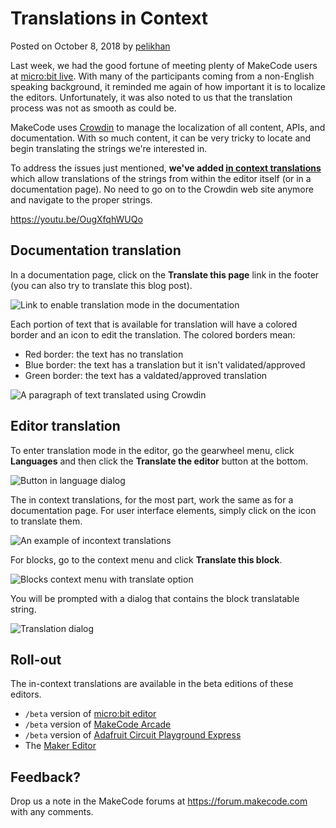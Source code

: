 # Translations in Context

Posted on October 8, 2018 by [pelikhan](https://github.com/pelikhan)

Last week, we had the good fortune of meeting plenty of MakeCode users at [micro:bit live](https://www.microbit.org/en/2019-04-12-microbit-live/). 
With many of the participants coming from a non-English speaking background, it reminded me again of how important it is to localize the editors. 
Unfortunately, it was also noted to us that the translation process was not as smooth as could be. 

MakeCode uses [Crowdin](https://crowdin.com/) to manage the localization of all content, APIs, and documentation. With so much content,
it can be very tricky to locate and begin translating the strings we're interested in.

To address the issues just mentioned, **we've added [in context translations](https://support.crowdin.com/in-context-localization/)** which allow translations of the strings from within the editor itself (or in a documentation page). No need to go on to the Crowdin web site anymore and navigate to the proper strings.

https://youtu.be/OugXfqhWUQo

## Documentation translation

In a documentation page, click on the **Translate this page** link in the footer (you can also try to translate this blog post).

![Link to enable translation mode in the documentation](/static/blog/translations-in-context/docsbutton.png)

Each portion of text that is available for translation will have a colored border and an icon to edit the translation. The colored borders mean:

* Red border: the text has no translation
* Blue border: the text has a translation but it isn't validated/approved
* Green border: the text has a valdated/approved translation

![A paragraph of text translated using Crowdin](/static/blog/translations-in-context/docstr.png)

## Editor translation

To enter translation mode in the editor, go the gearwheel menu, click **Languages** and then click the **Translate the editor** button at the bottom.

![Button in language dialog](/static/blog/translations-in-context/translatebutton.png)

The in context translations, for the most part, work the same as for a documentation page. For user interface elements, simply click on the icon to translate them.

![An example of incontext translations](/static/blog/translations-in-context/home.png)

For blocks, go to the context menu and click **Translate this block**.

![Blocks context menu with translate option](/static/blog/translations-in-context/contextmenu.png)

You will be prompted with a dialog that contains the block translatable string.

![Translation dialog](/static/blog/translations-in-context/block.png)

## Roll-out

The in-context translations are available in the beta editions of these editors.

* `/beta` version of [micro:bit editor](https://makecode.microbit.org/beta)
* `/beta` version of [MakeCode Arcade](https://arcade.makecode.com/beta)
* `/beta` version of [Adafruit Circuit Playground Express](https://makecode.adafruit.com/beta)
* The [Maker Editor](https://maker.makecode.com)

## Feedback?

Drop us a note in the MakeCode forums at https://forum.makecode.com with any comments.
